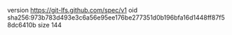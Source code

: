version https://git-lfs.github.com/spec/v1
oid sha256:973b783d493e3c6a56e95ee176be277351d0b196bfa16d1448ff87f58dc6410b
size 144
